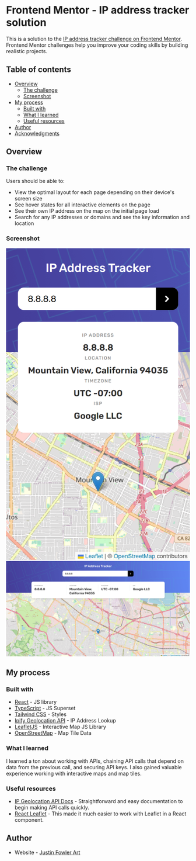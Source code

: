 # Frontend Mentor - IP address tracker solution

This is a solution to the [IP address tracker challenge on Frontend Mentor](https://www.frontendmentor.io/challenges/ip-address-tracker-I8-0yYAH0). Frontend Mentor challenges help you improve your coding skills by building realistic projects. 

## Table of contents

- [Overview](#overview)
  - [The challenge](#the-challenge)
  - [Screenshot](#screenshot)
- [My process](#my-process)
  - [Built with](#built-with)
  - [What I learned](#what-i-learned)
  - [Useful resources](#useful-resources)
- [Author](#author)
- [Acknowledgments](#acknowledgments)


## Overview

### The challenge

Users should be able to:

- View the optimal layout for each page depending on their device's screen size
- See hover states for all interactive elements on the page
- See their own IP address on the map on the initial page load
- Search for any IP addresses or domains and see the key information and location

### Screenshot

![](./design/final-mobile.png)
![](./design/final-desktop.png)

## My process

### Built with

- [React](https://reactjs.org/) - JS library
- [TypeScript](https://www.typescriptlang.org/) - JS Superset
- [Tailwind CSS](https://tailwindcss.com/) - Styles
- [Ipify Geolocation API](https://geo.ipify.org/) - IP Address Lookup
- [LeafletJS](https://leafletjs.com/) - Interactive Map JS Library
- [OpenStreetMap](https://www.openstreetmap.org/) - Map Tile Data

### What I learned

I learned a ton about working with APIs, chaining API calls that depend on data from the previous call, and securing API keys. I also gained valuable experience working with interactive maps and map tiles.

### Useful resources

- [IP Geolocation API Docs](https://geo.ipify.org/docs) - Straightforward and easy documentation to begin making API calls quickly.
- [React Leaflet](https://react-leaflet.js.org/) - This made it much easier to work with Leaflet in a React component.

## Author

- Website - [Justin Fowler Art](https://www.justinfowlerart.com)